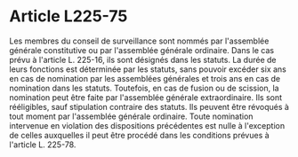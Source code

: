 # Article L225-75

Les membres du conseil de surveillance sont nommés par l'assemblée générale constitutive ou par l'assemblée générale ordinaire. Dans le cas prévu à l'article L. 225-16, ils sont désignés dans les statuts. La durée de leurs fonctions est déterminée par les statuts, sans pouvoir excéder six ans en cas de nomination par les assemblées générales et trois ans en cas de nomination dans les statuts. Toutefois, en cas de fusion ou de scission, la nomination peut être faite par l'assemblée générale extraordinaire.   Ils sont rééligibles, sauf stipulation contraire des statuts. Ils peuvent être révoqués à tout moment par l'assemblée générale ordinaire.   Toute nomination intervenue en violation des dispositions précédentes est nulle à l'exception de celles auxquelles il peut être procédé dans les conditions prévues à l'article L. 225-78.